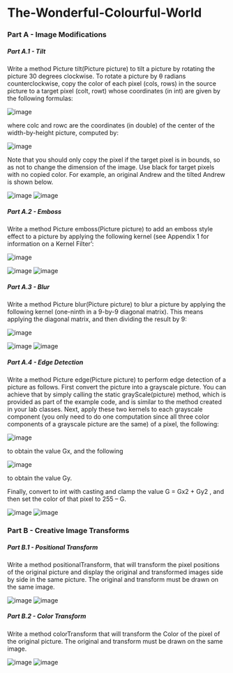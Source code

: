 # The-Wonderful-Colourful-World

### Part A - Image Modifications

##### Part A.1 - Tilt

Write a method Picture tilt(Picture picture) to tilt a picture by rotating the picture 30 degrees clockwise. To rotate a picture by θ radians counterclockwise, copy the color of each pixel (cols, rows) in the source picture to a target pixel (colt, rowt) whose coordinates (in int) are given by the following formulas:

![image](https://github.com/user-attachments/assets/a502bb5e-f12c-4bc0-8231-ab0fbd2269e6)

where colc and rowc are the coordinates (in double) of the center of the width-by-height picture, computed by:

![image](https://github.com/user-attachments/assets/8fed9c43-e6e0-44d5-8664-976b885d5a6d)

Note that you should only copy the pixel if the target pixel is in bounds, so as not to change the dimension of the image. Use black for target pixels with no copied color.
For example, an original Andrew and the tilted Andrew is shown below.

![image](https://github.com/user-attachments/assets/a8531642-3413-4580-b51f-878b53fec137)
![image](https://github.com/user-attachments/assets/7096a1ea-44cb-40b2-a80d-fbbc0a082ddd)

##### Part A.2 - Emboss

Write a method Picture emboss(Picture picture) to add an emboss style effect to a picture by applying the following kernel (see Appendix 1 for information on a Kernel Filter’:

![image](https://github.com/user-attachments/assets/8be3116d-40ef-4a0f-9848-67bc4a47d2b6)


![image](https://github.com/user-attachments/assets/41c80e0d-1168-4176-8213-801640965bef)
![image](https://github.com/user-attachments/assets/23e24063-9c8e-456e-bea7-92b9ddff0bf2)


##### Part A.3 - Blur

Write a method Picture blur(Picture picture) to blur a picture by applying the following kernel (one-ninth in a 9-by-9 diagonal matrix). This means applying the diagonal matrix, and then dividing the result by 9:

![image](https://github.com/user-attachments/assets/06db026e-2975-48a6-ab44-d8356a55dcce)

![image](https://github.com/user-attachments/assets/a0ca2de8-7e12-4e6e-ae8c-823b8339c706)
![image](https://github.com/user-attachments/assets/083fd8fc-02d3-460d-bce8-84fcee8fb793)

##### Part A.4 - Edge Detection

Write a method Picture edge(Picture picture) to perform edge detection of a picture as follows. First convert the picture into a grayscale picture. You can achieve that by simply calling the static grayScale(picture) method, which is provided as part of the example code, and is similar to the method created in your lab classes. Next, apply these two kernels to each grayscale component (you only need to do one computation since all three color components of a grayscale picture are the same) of a pixel, the following:

![image](https://github.com/user-attachments/assets/0b719b25-c3c4-46b6-bdc5-aaecf4491e22)

to obtain the value Gx, and the following

![image](https://github.com/user-attachments/assets/625b4c3e-bbec-4458-98e4-e8103853a862)

to obtain the value Gy.

Finally, convert to int with casting and clamp the value G = Gx2 + Gy2 ,
and then set the color of that pixel to 255 – G.

![image](https://github.com/user-attachments/assets/7036f11f-3eb3-4764-9bb9-7521fce182e7)
![image](https://github.com/user-attachments/assets/978df657-6966-4ed4-9513-2b6cc3b7dc96)

### Part B - Creative Image Transforms

##### Part B.1 - Positional Transform

Write a method positionalTransform, that will transform the pixel positions of the original picture and display the original and transformed images side by side in the same picture. The original and transform must be drawn on the same image.  

![image](https://github.com/user-attachments/assets/8621a3b2-3d2c-42b0-bbf2-50ebb91cf094)
![image](https://github.com/user-attachments/assets/a74096a6-f336-468c-9789-0e72b0f491de)


##### Part B.2 - Color Transform

Write a method colorTransform that will transform the Color of the pixel of the original picture. The original and transform must be drawn on the same image.  

![image](https://github.com/user-attachments/assets/2f649aa8-c52d-4ce4-84ef-30b062607e0c)
![image](https://github.com/user-attachments/assets/37b1e416-6d7f-41c5-ab10-c385cd36b9a3)



















